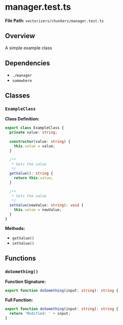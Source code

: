 # manager.test.ts

**File Path:** `vectorizers/chunkers/manager.test.ts`

## Overview

A simple example class

## Dependencies

- `./manager`
- `somewhere`

## Classes

### `ExampleClass`

**Class Definition:**

```typescript
export class ExampleClass {
  private value: string;
  
  constructor(value: string) {
    this.value = value;
  }
  
  /**
   * Gets the value
   */
  getValue(): string {
    return this.value;
  }
  
  /**
   * Sets the value
   */
  setValue(newValue: string): void {
    this.value = newValue;
  }
}
```

**Methods:**

- `getValue()`
- `setValue()`

## Functions

### `doSomething()`

**Function Signature:**

```typescript
export function doSomething(input: string): string {
```

**Full Function:**

```typescript
export function doSomething(input: string): string {
  return 'Modified: ' + input;
}
```

